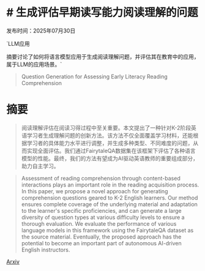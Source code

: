# # 生成评估早期读写能力阅读理解的问题

发布时间：2025年07月30日

`LLM应用

摘要讨论了如何将语言模型应用于生成阅读理解问题，并评估其在教育中的应用，属于LLM的应用场景。`

> Question Generation for Assessing Early Literacy Reading Comprehension

# 摘要

> 阅读理解评估在阅读习得过程中至关重要。本文提出了一种针对K-2阶段英语学习者生成理解问题的创新方法。该方法不仅全面覆盖学习材料，还能根据学习者的具体能力水平进行调整，并生成多种类型、不同难度的问题，从而实现全面评估。我们通过FairytaleQA数据集在该框架下评估了各种语言模型的性能。最终，我们的方法有望成为AI驱动英语教师的重要组成部分，助力自主学习。

> Assessment of reading comprehension through content-based interactions plays an important role in the reading acquisition process. In this paper, we propose a novel approach for generating comprehension questions geared to K-2 English learners. Our method ensures complete coverage of the underlying material and adaptation to the learner's specific proficiencies, and can generate a large diversity of question types at various difficulty levels to ensure a thorough evaluation. We evaluate the performance of various language models in this framework using the FairytaleQA dataset as the source material. Eventually, the proposed approach has the potential to become an important part of autonomous AI-driven English instructors.

[Arxiv](https://arxiv.org/abs/2507.22410)